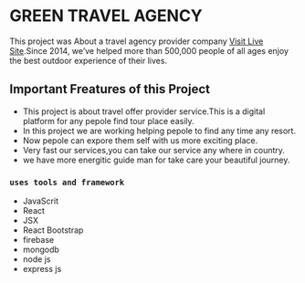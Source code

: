 # GREEN TRAVEL AGENCY

This project was About a travel agency provider company [Visit Live Site](https://travel-vacation-resort.web.app/).Since 2014, we’ve helped more than 500,000 people of all ages enjoy the best outdoor experience of their lives.

## Important Freatures of this Project
- This project is about travel offer provider service.This is a digital platform for any pepole find tour place easily.
- In this project we are working helping pepole to find any time any resort.
- Now pepole can expore them self with us more exciting place.
- Very fast our services,you can take our service any where in country.
- we have more energitic guide man for take care your beautiful journey.



### `uses tools and framework`
- JavaScrit
- React
- JSX
- React Bootstrap
- firebase
- mongodb
- node js
- express js


